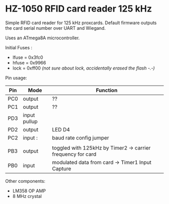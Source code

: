 HZ-1050 RFID card reader 125 kHz
====================================

Simple RFID card reader for 125 kHz proxcards. Default firmware outputs the card serial number over UART and Wiegand.

Uses an ATmega8A microcontroller.

Initial Fuses :

- lfuse = 0x3fc0
- hfuse = 0x9966
- lock = 0xff00 *(not sure about lock, accidentally erased the flash -.-)*

Pin usage:

|Pin|Mode|Function|
|-|-|-|
|PC0 |output    |??|
|PC1 |output    |??|
|PD3 |input pullup||
|PD2 |output   |LED D4|
|PC2 |input : |baud rate config jumper|
|||
|PB3 |output  |toggled with 125kHz by Timer2 -> carrier frequency for card|
|PB0 |input  |modulated data from card  -> Timer1 Input Capture|




Other components:

* LM358 OP AMP
* 8 MHz crystal




